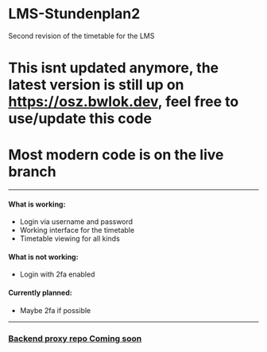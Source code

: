 # LMS-Stundenplan2
Second revision of the timetable for the LMS

# This isnt updated anymore, the latest version is still up on https://osz.bwlok.dev, feel free to use/update this code
# Most modern code is on the live branch

---

#### What is working:

- Login via username and password
- Working interface for the timetable
- Timetable viewing for all kinds

#### What is not working:

- Login with 2fa enabled

#### Currently planned:

- Maybe 2fa if possible

---

### [Backend proxy repo Coming soon](https://github.com/bwlok/LMS-Stundenplan-Proxy2)
